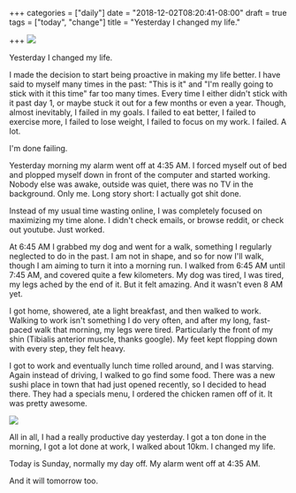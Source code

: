 +++
categories = ["daily"]
date = "2018-12-02T08:20:41-08:00"
draft = true
tags = ["today", "change"]
title = "Yesterday I changed my life."

+++
![](/uploads/IMG_1311.jpg)

Yesterday I changed my life.

I made the decision to start being proactive in making my life better. I have said to myself many times in the past: "This is it" and "I'm really going to stick with it this time" far too many times. Every time I either didn't stick with it past day 1, or maybe stuck it out for a few months or even a year. Though, almost inevitably, I failed in my goals. I failed to eat better, I failed to exercise more, I failed to lose weight, I failed to focus on my work. I failed. A lot.

I'm done failing.

Yesterday morning my alarm went off at 4:35 AM. I forced myself out of bed and plopped myself down in front of the computer and started working. Nobody else was awake, outside was quiet, there was no TV in the background. Only me. Long story short: I actually got shit done.

Instead of my usual time wasting online, I was completely focused on maximizing my time alone. I didn't check emails, or browse reddit, or check out youtube. Just worked.

At 6:45 AM I grabbed my dog and went for a walk, something I regularly neglected to do in the past. I am not in shape, and so for now I'll walk, though I am aiming to turn it into a morning run. I walked from 6:45 AM until 7:45 AM, and covered quite a few kilometers. My dog was tired, I was tired, my legs ached by the end of it. But it felt amazing. And it wasn't even 8 AM yet.

I got home, showered, ate a light breakfast, and then walked to work. Walking to work isn't something I do very often, and after my long, fast-paced walk that morning, my legs were tired. Particularly the front of my shin (Tibialis anterior muscle, thanks google). My feet kept flopping down with every step, they felt heavy. 

 I got to work and eventually lunch time rolled around, and I was starving. Again instead of driving, I walked to go find some food. There was a new sushi place in town that had just opened recently, so I decided to head there. They had a specials menu, I ordered the chicken ramen off of it. It was pretty awesome. 

![](/uploads/IMG_8423-1.jpg)

All in all, I had a really productive day yesterday. I got a ton done in the morning, I got a lot done at work, I walked about 10km. I changed my life.

Today is Sunday, normally my day off. My alarm went off at 4:35 AM. 

And it will tomorrow too.